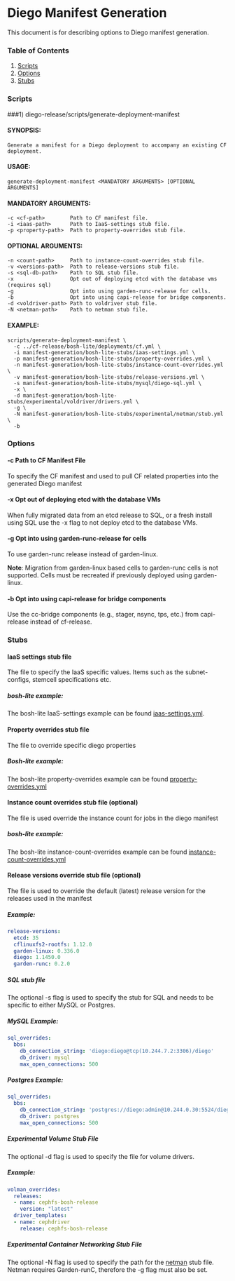 # Diego Manifest Generation

This document is for describing options to Diego manifest generation.

### Table of Contents

1. [Scripts](#scripts)
1. [Options](#options)
1. [Stubs](#stubs)

### Scripts

###1) diego-release/scripts/generate-deployment-manifest

#### SYNOPSIS:
    Generate a manifest for a Diego deployment to accompany an existing CF deployment.

#### USAGE:
    generate-deployment-manifest <MANDATORY ARGUMENTS> [OPTIONAL ARGUMENTS]

#### MANDATORY ARGUMENTS:
    -c <cf-path>        Path to CF manifest file.
    -i <iaas-path>      Path to IaaS-settings stub file.
    -p <property-path>  Path to property-overrides stub file.

#### OPTIONAL ARGUMENTS:
    -n <count-path>     Path to instance-count-overrides stub file.
    -v <versions-path>  Path to release-versions stub file.
    -s <sql-db-path>    Path to SQL stub file.
    -x                  Opt out of deploying etcd with the database vms (requires sql)
    -g                  Opt into using garden-runc-release for cells.
    -b                  Opt into using capi-release for bridge components.
    -d <voldriver-path> Path to voldriver stub file.
    -N <netman-path>    Path to netman stub file.

#### EXAMPLE:
    scripts/generate-deployment-manifest \
      -c ../cf-release/bosh-lite/deployments/cf.yml \
      -i manifest-generation/bosh-lite-stubs/iaas-settings.yml \
      -p manifest-generation/bosh-lite-stubs/property-overrides.yml \
      -n manifest-generation/bosh-lite-stubs/instance-count-overrides.yml \
      -v manifest-generation/bosh-lite-stubs/release-versions.yml \
      -s manifest-generation/bosh-lite-stubs/mysql/diego-sql.yml \
      -x \
      -d manifest-generation/bosh-lite-stubs/experimental/voldriver/drivers.yml \
      -g \
      -N manifest-generation/bosh-lite-stubs/experimental/netman/stub.yml \
      -b

### Options

#### -c Path to CF Manifest File
To specify the CF manifest and used to pull CF related properties into the generated Diego manifest

#### -x Opt out of deploying etcd with the database VMs
When fully migrated data from an etcd release to SQL, or a fresh install using SQL use the -x flag to not deploy etcd to the database VMs.

#### -g Opt into using garden-runc-release for cells
To use garden-runc release instead of garden-linux.

**Note**: Migration from garden-linux based cells to garden-runc cells is not supported.  Cells must be recreated if previously deployed using garden-linux.

#### -b Opt into using capi-release for bridge components
Use the cc-bridge components (e.g., stager, nsync, tps, etc.) from capi-release instead of cf-release.

### Stubs

#### IaaS settings stub file
The  file to specify the IaaS specific values.  Items such as the subnet-configs, stemcell specifications etc.

##### bosh-lite example:
The bosh-lite IaaS-settings example can be found [iaas-settings.yml](https://github.com/cloudfoundry/diego-release/blob/develop/manifest-generation/bosh-lite-stubs/iaas-settings.yml).

#### Property overrides stub file
The  file to override specific diego properties

##### Bosh-lite example:
The bosh-lite property-overrides example can be found [property-overrides.yml](https://github.com/cloudfoundry/diego-release/blob/develop/manifest-generation/bosh-lite-stubs/property-overrides.yml)

#### Instance count overrides stub file (optional)
The file is used override the instance count for jobs in the diego manifest

##### bosh-lite example:
The bosh-lite instance-count-overrides example can be found [instance-count-overrides.yml](https://github.com/cloudfoundry/diego-release/blob/develop/manifest-generation/bosh-lite-stubs/instance-count-overrides.yml)

#### Release versions override stub file (optional)
The file is used to override the default (latest) release version for the releases used in the manifest

##### Example:
```yaml
release-versions:
  etcd: 35
  cflinuxfs2-rootfs: 1.12.0
  garden-linux: 0.336.0
  diego: 1.1450.0
  garden-runc: 0.2.0
```

##### SQL stub file

The optional -s flag is used to specify the stub for SQL and needs to be specific to either MySQL or Postgres.

##### MySQL Example:

```yaml
sql_overrides:
  bbs:
    db_connection_string: 'diego:diego@tcp(10.244.7.2:3306)/diego'
    db_driver: mysql
    max_open_connections: 500
```

##### Postgres Example:
```yaml
sql_overrides:
  bbs:
    db_connection_string: 'postgres://diego:admin@10.244.0.30:5524/diego'
    db_driver: postgres
    max_open_connections: 500
```

##### **Experimental** Volume Stub File

The optional -d flag is used to specify the file for volume drivers.

##### Example:

```yaml
volman_overrides:
  releases:
  - name: cephfs-bosh-release
    version: "latest"
  driver_templates:
  - name: cephdriver
    release: cephfs-bosh-release
```

##### **Experimental** Container Networking Stub File

The optional -N flag is used to specify the path for the [netman](https://github.com/cloudfoundry-incubator/netman-release) stub file.  Netman requires Garden-runC, therefore the -g flag must also be set.
